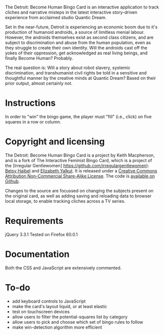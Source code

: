 The Detroit: Become Human Bingo Card is an interactive application to track cliches and narrative misteps in the latest interactive story-driven experience from acclaimed studio Quantic Dream.  

Set in the near-future, Detroit is experiencing an economic boom due to it's production of humanoid androids, a source of limitless menial labour.  However, the androids themselves exist as second class citizens, and are subject to discrimination and abuse from the human population, even as they struggle to create their own identity.  Will the androids cast off the yokes of their oppression, get acknowledged as real living beings, and finally Become Human?  Probably.

The real question is: Will a story about robot slavery, systemic discrimination, and transhumanist civil rights be told in a sensitive and thoughtful manner by the creative minds at Quantic Dream?  Based on their prior output, almost certainly not.

Instructions
============

In order to "win" the bingo game, the player must "fill" (i.e., click) on five squares in a row or column.

Copyright and licensing
=======================

The Detroit: Become Human Bingo Card is a project by Keith Macpherson, and is a fork of The Interactive Feminist Bingo Card, which is a project of the [Irregular Gentlewomen] https://github.com/irregulargentlewomen): [Betsy Haibel](http://www.betsyhaibel.com) and [Elizabeth Yalkut](http://www.elizabethyalkut.com).
It is released under a [Creative Commons Attribution Non-Commercial Share-Alike License](http://creativecommons.org/licenses/by-nc-sa/3.0/). The code is [available on Github](https://github.com/irregulargentlewomen/feminist-bingo).

Changes to the source are focussed on changing the subjects present on the original card, as well as adding saving and reloading data to browser local storage, to enable tracking cliches across a TV series.

Requirements
============

jQuery 3.3.1
Tested on Firefox 60.0.1

Documentation
=============

Both the CSS and JavaScript are extensively commented.

To-do
=====

- add keyboard controls to JavaScript
- make the card's layout liquid, or at least elastic
- test on touchscreen devices
- allow users to filter the potential-squares list by category
- allow users to pick and choose which set of bingo rules to follow
- make win-detection algorithm more efficient